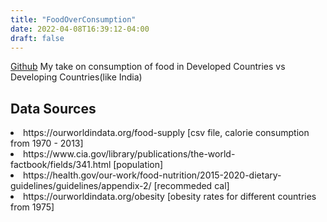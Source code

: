 ```yaml
---
title: "FoodOverConsumption"
date: 2022-04-08T16:39:12-04:00
draft: false
---
```


[Github](https://github.com/bakharia/FoodOverConsumption)
My take on consumption of food in Developed Countries vs Developing Countries(like India)


## Data Sources
<li>https://ourworldindata.org/food-supply [csv file, calorie consumption from 1970 - 2013]</li>
<li>https://www.cia.gov/library/publications/the-world-factbook/fields/341.html [population]</li>
<li>https://health.gov/our-work/food-nutrition/2015-2020-dietary-guidelines/guidelines/appendix-2/ [recommeded cal]</li>
<li>https://ourworldindata.org/obesity [obesity rates for different countries from 1975]</li>
